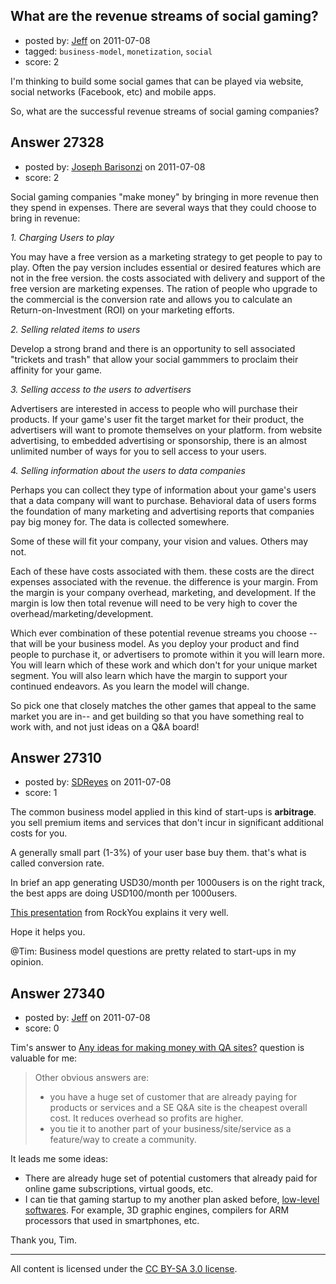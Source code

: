 ## What are the revenue streams of social gaming?

- posted by: [Jeff](https://stackexchange.com/users/-1/11691-jeff) on 2011-07-08
- tagged: `business-model`, `monetization`, `social`
- score: 2

I'm thinking to build some social games that can be played via website, social networks (Facebook, etc) and mobile apps.

So, what are the successful revenue streams of social gaming companies?


## Answer 27328

- posted by: [Joseph Barisonzi](https://stackexchange.com/users/-1/8791-joseph-barisonzi) on 2011-07-08
- score: 2

Social gaming companies "make money" by bringing in more revenue then they spend in expenses. There are several ways that they could choose to bring in revenue: 

*1. Charging Users to play*

You may have a free version as a marketing strategy to get people to pay to play. Often the pay version includes essential or desired features which are not in the free version. the costs associated with delivery and support of the free version are marketing expenses. The ration of people who upgrade to the commercial is the conversion rate and allows you to calculate an Return-on-Investment (ROI) on your marketing efforts. 


*2. Selling related items to users*

Develop a strong brand and there is an opportunity to sell associated "trickets and trash" that allow your social gammmers to proclaim their affinity for your game. 


*3. Selling access to the users to advertisers*

Advertisers are interested in access to people who will purchase their products. If your game's user fit the target market for their product, the advertisers will want to promote themselves on your platform. from website advertising, to embedded advertising or sponsorship, there is an almost unlimited number of ways for you to sell access to your users. 


*4. Selling information about the users to data companies*

Perhaps you can collect they type of information about your game's users that a data company will want to purchase. Behavioral data of users forms the foundation of many marketing and advertising reports that companies pay big money for. The data is collected somewhere. 

Some of these will fit your company, your vision and values. Others may not. 

Each of these have costs associated with them. these costs are the direct expenses associated with the revenue. the difference is your margin. From the margin is your company overhead, marketing, and development. If the margin is low then total revenue will need to be very high to cover the overhead/marketing/development. 

Which ever combination of these potential revenue streams you choose -- that will be your business model. As you deploy your product and find people to purchase it, or advertisers to promote within it you will learn more. You will learn which of these work and which don't for your unique market segment. You will also learn which have the margin to support your continued endeavors. As you learn the model will change. 

So pick one that closely matches the other games that appeal to the same market you are in-- and get building so that you have something real to work with, and not just ideas on a Q&A board! 


## Answer 27310

- posted by: [SDReyes](https://stackexchange.com/users/-1/5001-sdreyes) on 2011-07-08
- score: 1

<p>The common business model applied in this kind of start-ups is <strong>arbitrage</strong>. you sell premium items and services that don't incur in significant additional costs for you.</p>

<p>A generally small part (1-3%) of your user base buy them. that's what is called conversion rate.</p>

<p>In brief an app generating USD30/month per 1000users is on the right track, the best apps are doing USD100/month per 1000users.</p>

<p><a href="http://www.slideshare.net/shayrockyou/monetizing-social-games-rockyou-at-gdc" rel="nofollow">This presentation</a> from RockYou explains it very well.</p>

<p>Hope it helps you.</p>

<p>@Tim: Business model questions are pretty related to start-ups in my opinion.</p>



## Answer 27340

- posted by: [Jeff](https://stackexchange.com/users/-1/11691-jeff) on 2011-07-08
- score: 0

<p>Tim's answer to <a href="http://answers.onstartups.com/questions/8142/any-ideas-for-making-money-with-qa-sites/8144#8144">Any ideas for making money with QA sites?</a> question is valuable for me:</p>

<blockquote>
  <p>Other obvious answers are:</p>
  
  <ul>
  <li>you have a huge set of customer that are already paying for products
  or services and a SE Q&amp;A site is the
  cheapest overall cost. It reduces
  overhead so profits are higher.</li>
  <li>you tie it to another part of your business/site/service as a feature/way
  to create a community.</li>
  </ul>
</blockquote>

<p>It leads me some ideas:</p>

<ul>
<li>There are already huge set of potential customers that already paid for online game subscriptions, virtual goods, etc.</li>
<li>I can tie that gaming startup to my another plan asked before, <a href="http://answers.onstartups.com/questions/27121/market-opportunities-for-low-level-softwares">low-level softwares</a>. For example, 3D graphic engines, compilers for ARM processors that used in smartphones, etc.</li>
</ul>

<p>Thank you, Tim.</p>




---

All content is licensed under the [CC BY-SA 3.0 license](https://creativecommons.org/licenses/by-sa/3.0/).

